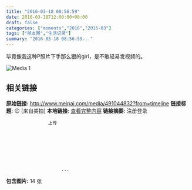 ```yaml
---
title: "2016-03-18 08:56:59"
date: 2016-03-18T12:00:00+08:00
draft: false
categories: ["moments","2016","2016-03"]
tags: ["朋友圈","生活记录"]
summary: "2016-03-18 08:56:59..."
---
```


毕竟像我这种P照片下手那么狠的girl，是不敢轻易发视频的。

![Media 1](/Moments/photos/2016-03-18/201603180856590.jpg)

## 相关链接

**原始链接:** http://www.meipai.com/media/491044832?from=timeline
**链接标题:** 😉 [来自美拍]
**本地链接:** [查看完整内容](/link_content/2016/03/2016-03-18-2/link_content/)
**链接摘要:** 注册登录
                
                
                    
                    上传
                
                    
    


    
                
                        
                         ...
**包含图片:** 14 张

